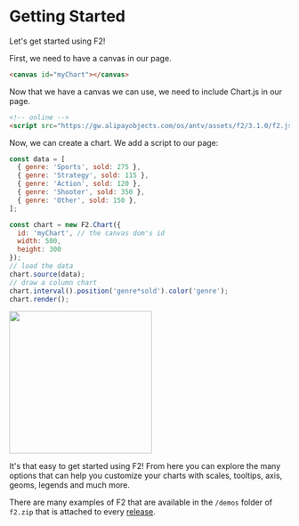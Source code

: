# Getting Started

Let's get started using F2!

First, we need to have a canvas in our page.

```html
<canvas id="myChart"></canvas>
```

Now that we have a canvas we can use, we need to include Chart.js in our page.

```html
<!-- online -->
<script src="https://gw.alipayobjects.com/os/antv/assets/f2/3.1.0/f2.js"></script>
```

Now, we can create a chart. We add a script to our page:

```javascript
const data = [ 
  { genre: 'Sports', sold: 275 },
  { genre: 'Strategy', sold: 115 },
  { genre: 'Action', sold: 120 },
  { genre: 'Shooter', sold: 350 },
  { genre: 'Other', sold: 150 },
];

const chart = new F2.Chart({
  id: 'myChart', // the canvas dom's id
  width: 500,
  height: 300
});
// load the data
chart.source(data);
// draw a column chart
chart.interval().position('genre*sold').color('genre');
chart.render();
```

<img src="https://gw.alipayobjects.com/zos/rmsportal/DilorPgmSmZjWNkEqIdp.png" width="256">

It's that easy to get started using F2! From here you can explore the many options that can help you customize your charts with scales, tooltips, axis, geoms, legends and much more.

There are many examples of F2 that are available in the `/demos` folder of `f2.zip` that is attached to every [release](https://github.com/antvis/f2/releases).
